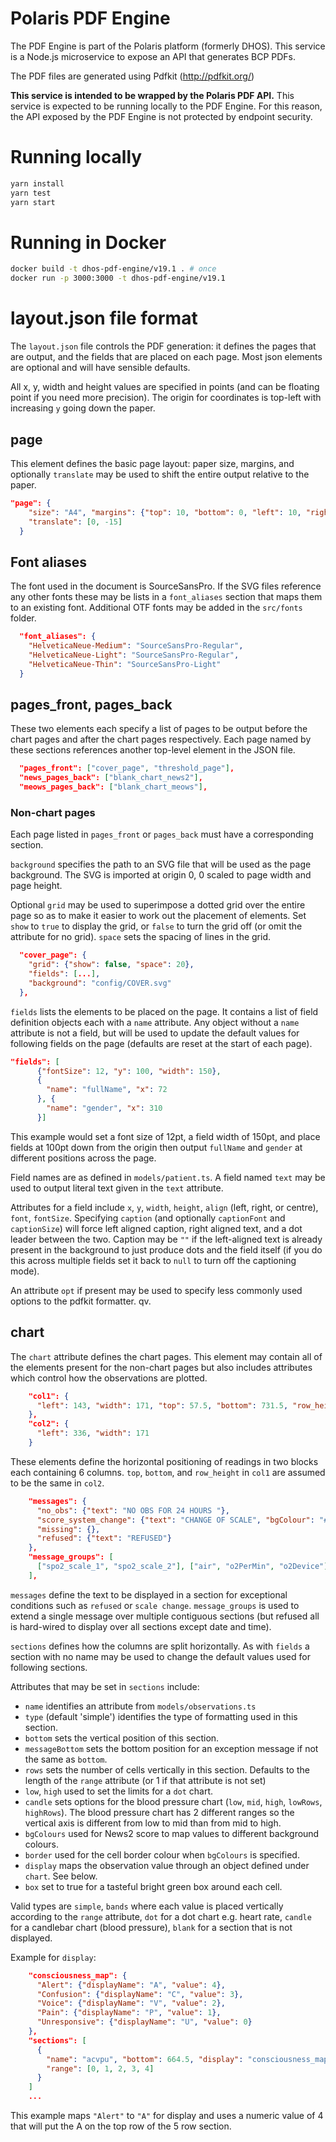 # Polaris PDF Engine

The PDF Engine is part of the Polaris platform (formerly DHOS). This service is  a Node.js microservice to expose an API that generates BCP PDFs.

The PDF files are generated using Pdfkit (http://pdfkit.org/)

**This service is intended to be wrapped by the Polaris PDF API.** This service is expected to be running locally to the PDF Engine. For this reason, the API exposed by the PDF Engine is not protected by endpoint security.

# Running locally

```bash
yarn install
yarn test
yarn start
```

# Running in Docker

```bash
docker build -t dhos-pdf-engine/v19.1 . # once
docker run -p 3000:3000 -t dhos-pdf-engine/v19.1
```

# layout.json file format

The `layout.json` file controls the PDF generation: it defines the pages that are output, and the fields that are
placed on each page. Most json elements are optional and will have sensible defaults.

All x, y, width and height values are specified in points (and can be floating point if you need more precision). The
origin for coordinates is top-left with increasing `y` going down the paper.

## page

This element defines the basic page layout: paper size, margins, and optionally `translate` may be used to shift the
entire output relative to the paper.

```json
"page": {
    "size": "A4", "margins": {"top": 10, "bottom": 0, "left": 10, "right": 10},
    "translate": [0, -15]
  }
```

## Font aliases

The font used in the document is SourceSansPro. If the SVG files reference any other fonts these may be lists in a
`font_aliases` section that maps them to an existing font. Additional OTF fonts may be added in the `src/fonts` folder.

```json
  "font_aliases": {
    "HelveticaNeue-Medium": "SourceSansPro-Regular",
    "HelveticaNeue-Light": "SourceSansPro-Regular",
    "HelveticaNeue-Thin": "SourceSansPro-Light"
  }
```

## pages_front, pages_back

These two elements each specify a list of pages to be output before the chart pages and after the chart pages respectively.
Each page named by these sections references another top-level element in the JSON file.

```json
  "pages_front": ["cover_page", "threshold_page"],
  "news_pages_back": ["blank_chart_news2"],
  "meows_pages_back": ["blank_chart_meows"],
```

### Non-chart pages

Each page listed in `pages_front` or `pages_back` must have a corresponding section.

`background` specifies the path to an SVG file that will be used as the page background. The SVG is imported at
origin 0, 0 scaled to page width and page height.

Optional `grid` may be used to superimpose a dotted grid over the entire page so as to make it easier to work out the
placement of elements. Set `show` to `true` to display the grid, or `false` to turn the grid off (or omit the attribute
for no grid). `space` sets the spacing of lines in the grid.

```json
  "cover_page": {
    "grid": {"show": false, "space": 20},
    "fields": [...],
    "background": "config/COVER.svg"
  },
```

`fields` lists the elements to be placed on the page. It contains a list of field definition objects each with a `name`
attribute. Any object without a `name` attribute is not a field, but will be used to update the default values for
following fields on the page (defaults are reset at the start of each page).

```json
"fields": [
      {"fontSize": 12, "y": 100, "width": 150},
      {
        "name": "fullName", "x": 72
      }, {
        "name": "gender", "x": 310
      }]
```

This example would set a font size of 12pt, a field width of 150pt, and place fields at 100pt down from the origin then
output `fullName` and `gender` at different positions across the page.

Field names are as defined in `models/patient.ts`. A field named `text` may be used to output literal text given in
the `text` attribute.

Attributes for a field include `x`, `y`, `width`, `height`, `align` (left, right, or centre), `font`, `fontSize`.
Specifying `caption` (and optionally `captionFont` and `captionSize`) will force left aligned caption, right aligned
text, and a dot leader between the two. Caption may be `""` if the left-aligned text is already present in the background
to just produce dots and the field itself (if you do this across multiple fields set it back to `null` to turn off the
captioning mode).

An attribute `opt` if present may be used to specify less commonly used options to the pdfkit formatter. qv.

## chart

The `chart` attribute defines the chart pages. This element may contain all of the elements present for the non-chart
pages but also includes attributes which control how the observations are plotted.

```json
    "col1": {
      "left": 143, "width": 171, "top": 57.5, "bottom": 731.5, "row_height": 10.2
    },
    "col2": {
      "left": 336, "width": 171
    }
```

These elements define the horizontal positioning of readings in two blocks each containing 6 columns.
`top`, `bottom`, and `row_height` in `col1` are assumed to be the same in `col2`.

```json
    "messages": {
      "no_obs": {"text": "NO OBS FOR 24 HOURS "},
      "score_system_change": {"text": "CHANGE OF SCALE", "bgColour": "#eeeeee"},
      "missing": {},
      "refused": {"text": "REFUSED"}
    },
    "message_groups": [
      ["spo2_scale_1", "spo2_scale_2"], ["air", "o2PerMin", "o2Device"]
    ],
```

`messages` define the text to be displayed in a section for exceptional conditions such as `refused` or `scale change`.
`message_groups` is used to extend a single message over multiple contiguous sections (but refused all is hard-wired to
display over all sections except date and time).

`sections` defines how the columns are split horizontally. As with `fields` a section with no name may be used to change
the default values used for following sections.

Attributes that may be set in `sections` include:

- `name` identifies an attribute from `models/observations.ts`
- `type` (default 'simple') identifies the type of formatting used in this section.
- `bottom` sets the vertical position of this section.
- `messageBottom` sets the bottom position for an exception message if not the same as `bottom`.
- `rows` sets the number of cells vertically in this section. Defaults to the length of the `range` attribute (or 1
  if that attribute is not set)
- `low`, `high` used to set the limits for a `dot` chart.
- `candle` sets options for the blood pressure chart (`low`, `mid`, `high`, `lowRows`, `highRows`). The blood pressure
  chart has 2 different ranges so the vertical axis is different from low to mid than from mid to high.
- `bgColours` used for News2 score to map values to different background colours.
- `border` used for the cell border colour when `bgColours` is specified.
- `display` maps the observation value through an object defined under `chart`. See below.
- `box` set to true for a tasteful bright green box around each cell.

Valid types are `simple`, `bands` where each value is placed vertically according to the `range` attribute, `dot` for
a dot chart e.g. heart rate, `candle` for a candlebar chart (blood pressure), `blank` for a section that is not displayed.

Example for `display`:

```json
    "consciousness_map": {
      "Alert": {"displayName": "A", "value": 4},
      "Confusion": {"displayName": "C", "value": 3},
      "Voice": {"displayName": "V", "value": 2},
      "Pain": {"displayName": "P", "value": 1},
      "Unresponsive": {"displayName": "U", "value": 0}
    },
    "sections": [
      {
        "name": "acvpu", "bottom": 664.5, "display": "consciousness_map",
        "range": [0, 1, 2, 3, 4]
      }
    ]
    ...
```

This example maps `"Alert"` to `"A"` for display and uses a numeric value of 4 that will put the A on the top row of
the 5 row section.
